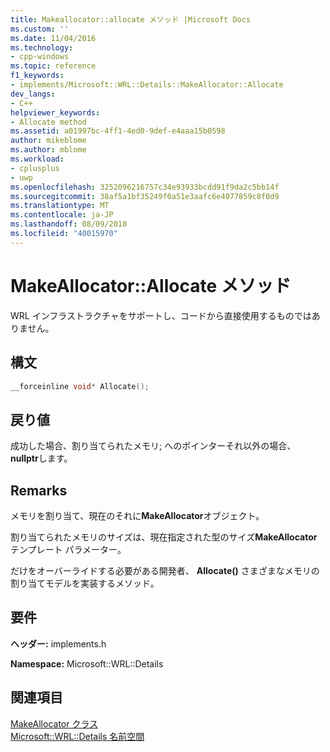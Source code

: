 ```yaml
---
title: Makeallocator::allocate メソッド |Microsoft Docs
ms.custom: ''
ms.date: 11/04/2016
ms.technology:
- cpp-windows
ms.topic: reference
f1_keywords:
- implements/Microsoft::WRL::Details::MakeAllocator::Allocate
dev_langs:
- C++
helpviewer_keywords:
- Allocate method
ms.assetid: a01997bc-4ff1-4ed0-9def-e4aaa15b0598
author: mikeblome
ms.author: mblome
ms.workload:
- cplusplus
- uwp
ms.openlocfilehash: 3252096216757c34e93933bcdd91f9da2c5bb14f
ms.sourcegitcommit: 38af5a1bf35249f0a51e3aafc6e4077859c8f0d9
ms.translationtype: MT
ms.contentlocale: ja-JP
ms.lasthandoff: 08/09/2018
ms.locfileid: "40015970"
---
```

# <a name="makeallocatorallocate-method"></a>MakeAllocator::Allocate メソッド
WRL インフラストラクチャをサポートし、コードから直接使用するものではありません。  
  
## <a name="syntax"></a>構文  
  
```cpp  
__forceinline void* Allocate();  
```  
  
## <a name="return-value"></a>戻り値  
 成功した場合、割り当てられたメモリ; へのポインターそれ以外の場合、 **nullptr**します。  
  
## <a name="remarks"></a>Remarks  
 メモリを割り当て、現在のそれに**MakeAllocator**オブジェクト。  
  
 割り当てられたメモリのサイズは、現在指定された型のサイズ**MakeAllocator**テンプレート パラメーター。  
  
 だけをオーバーライドする必要がある開発者、 **Allocate()** さまざまなメモリの割り当てモデルを実装するメソッド。  
  
## <a name="requirements"></a>要件  
 **ヘッダー:** implements.h  
  
 **Namespace:** Microsoft::WRL::Details  
  
## <a name="see-also"></a>関連項目  
 [MakeAllocator クラス](../windows/makeallocator-class.md)   
 [Microsoft::WRL::Details 名前空間](../windows/microsoft-wrl-details-namespace.md)